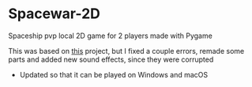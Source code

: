# Spacewar-2D
Spaceship pvp local 2D game for 2 players made with Pygame

This was based on [this](https://github.com/techwithtim/PygameForBeginners) project, but I fixed a couple errors, remade some parts and added new sound effects, since they were corrupted

- Updated so that it can be played on Windows and macOS
